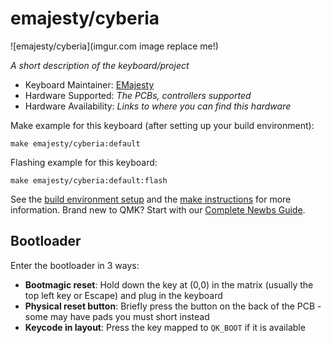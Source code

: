 # emajesty/cyberia

![emajesty/cyberia](imgur.com image replace me!)

*A short description of the keyboard/project*

* Keyboard Maintainer: [EMajesty](https://github.com/EMajesty)
* Hardware Supported: *The PCBs, controllers supported*
* Hardware Availability: *Links to where you can find this hardware*

Make example for this keyboard (after setting up your build environment):

    make emajesty/cyberia:default

Flashing example for this keyboard:

    make emajesty/cyberia:default:flash

See the [build environment setup](https://docs.qmk.fm/#/getting_started_build_tools) and the [make instructions](https://docs.qmk.fm/#/getting_started_make_guide) for more information. Brand new to QMK? Start with our [Complete Newbs Guide](https://docs.qmk.fm/#/newbs).

## Bootloader

Enter the bootloader in 3 ways:

* **Bootmagic reset**: Hold down the key at (0,0) in the matrix (usually the top left key or Escape) and plug in the keyboard
* **Physical reset button**: Briefly press the button on the back of the PCB - some may have pads you must short instead
* **Keycode in layout**: Press the key mapped to `QK_BOOT` if it is available
